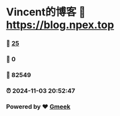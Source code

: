 # Vincent的博客 :link: https://blog.npex.top 
### :page_facing_up: [25](https://blog.npex.top/tag.html) 
### :speech_balloon: 0 
### :hibiscus: 82549 
### :alarm_clock: 2024-11-03 20:52:47 
### Powered by :heart: [Gmeek](https://github.com/Meekdai/Gmeek)

